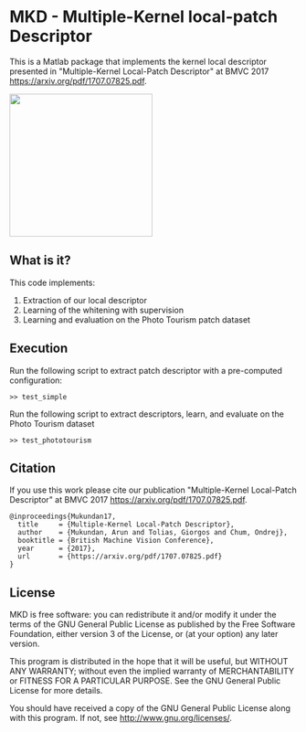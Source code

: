 # MKD - Multiple-Kernel local-patch Descriptor

This is a Matlab package that implements the kernel local descriptor presented in "Multiple-Kernel Local-Patch Descriptor" at BMVC 2017 <https://arxiv.org/pdf/1707.07825.pdf>. 

<img src="http://cmp.felk.cvut.cz/~toliageo/images/thumbs/mkld.png" height="250"/>

## What is it?
This code implements:

1. Extraction of our local descriptor
2. Learning of the whitening with supervision
3. Learning and evaluation on the Photo Tourism patch dataset

## Execution
Run the following script to extract patch descriptor with a pre-computed configuration:

```
>> test_simple
```

Run the following script to extract descriptors, learn, and evaluate on the Photo Tourism dataset

```
>> test_phototourism
```

## Citation

If you use this work please cite our publication  "Multiple-Kernel Local-Patch Descriptor" at BMVC 2017 <https://arxiv.org/pdf/1707.07825.pdf>. 

```
@inproceedings{Mukundan17,
  title     = {Multiple-Kernel Local-Patch Descriptor},
  author    = {Mukundan, Arun and Tolias, Giorgos and Chum, Ondrej},
  booktitle = {British Machine Vision Conference},
  year      = {2017},
  url       = {https://arxiv.org/pdf/1707.07825.pdf}
}
```

## License

MKD is free software: you can redistribute it and/or modify it under the terms of the GNU General Public License as published by the Free Software Foundation, either version 3 of the License, or (at your option) any later version.

This program is distributed in the hope that it will be useful, but WITHOUT ANY WARRANTY; without even the implied warranty of MERCHANTABILITY or FITNESS FOR A PARTICULAR PURPOSE.  See the GNU General Public License for more details.

You should have received a copy of the GNU General Public License along with this program.  If not, see <http://www.gnu.org/licenses/>.
